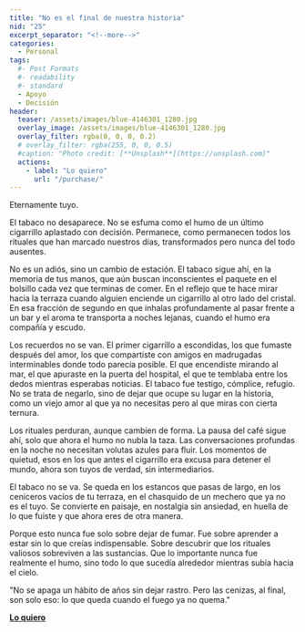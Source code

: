 ```yaml
---
title: "No es el final de nuestra historia"
nid: "25"
excerpt_separator: "<!--more-->"
categories:
  - Personal
tags:
  #- Post Formats
  #- readability
  #- standard
  - Apoyo
  - Decisión
header:
  teaser: /assets/images/blue-4146301_1280.jpg
  overlay_image: /assets/images/blue-4146301_1280.jpg
  overlay_filter: rgba(0, 0, 0, 0.2)
  # overlay_filter: rgba(255, 0, 0, 0.5)
  #caption: "Photo credit: [**Unsplash**](https://unsplash.com)"
  actions:
    - label: "Lo quiero"
      url: "/purchase/"
---
```


Eternamente tuyo.

<!--more-->

El tabaco no desaparece. No se esfuma como el humo de un último cigarrillo aplastado con decisión. Permanece, como permanecen todos los rituales que han marcado nuestros días, transformados pero nunca del todo ausentes.

No es un adiós, sino un cambio de estación. El tabaco sigue ahí, en la memoria de tus manos, que aún buscan inconscientes el paquete en el bolsillo cada vez que terminas de comer. En el reflejo que te hace mirar hacia la terraza cuando alguien enciende un cigarrillo al otro lado del cristal. En esa fracción de segundo en que inhalas profundamente al pasar frente a un bar y el aroma te transporta a noches lejanas, cuando el humo era compañía y escudo.

Los recuerdos no se van. El primer cigarrillo a escondidas, los que fumaste después del amor, los que compartiste con amigos en madrugadas interminables donde todo parecía posible. El que encendiste mirando al mar, el que apuraste en la puerta del hospital, el que te temblaba entre los dedos mientras esperabas noticias. El tabaco fue testigo, cómplice, refugio. No se trata de negarlo, sino de dejar que ocupe su lugar en la historia, como un viejo amor al que ya no necesitas pero al que miras con cierta ternura.

Los rituales perduran, aunque cambien de forma. La pausa del café sigue ahí, solo que ahora el humo no nubla la taza. Las conversaciones profundas en la noche no necesitan volutas azules para fluir. Los momentos de quietud, esos en los que antes el cigarrillo era excusa para detener el mundo, ahora son tuyos de verdad, sin intermediarios.

El tabaco no se va. Se queda en los estancos que pasas de largo, en los ceniceros vacíos de tu terraza, en el chasquido de un mechero que ya no es el tuyo. Se convierte en paisaje, en nostalgia sin ansiedad, en huella de lo que fuiste y que ahora eres de otra manera.

Porque esto nunca fue solo sobre dejar de fumar. Fue sobre aprender a estar sin lo que creías indispensable. Sobre descubrir que los rituales valiosos sobreviven a las sustancias. Que lo importante nunca fue realmente el humo, sino todo lo que sucedía alrededor mientras subía hacia el cielo.

"No se apaga un hábito de años sin dejar rastro. Pero las cenizas, al final, son solo eso: lo que queda cuando el fuego ya no quema."


[**Lo quiero**](/purchase/)


